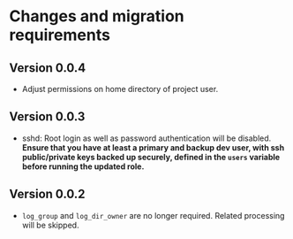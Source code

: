 # Changes and migration requirements

## Version 0.0.4

* Adjust permissions on home directory of project user.

## Version 0.0.3

* sshd: Root login as well as password authentication will be disabled.
  **Ensure that you have at least a primary and backup dev user, with ssh
  public/private keys backed up securely, defined in the `users` variable
  before running the updated role.**

## Version 0.0.2

* `log_group` and `log_dir_owner` are no longer required.  Related processing
  will be skipped.
